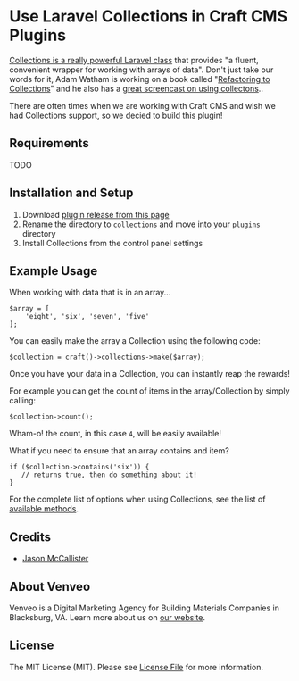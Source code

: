 # Use Laravel Collections in Craft CMS Plugins

[Collections is a really powerful Laravel class](https://laravel.com/docs/master/collections) that provides "a fluent, convenient wrapper for working with arrays of data". Don't just take our words for it, Adam Watham is working on a book called "[Refactoring to Collections](http://adamwathan.me/refactoring-to-collections/)" and he also has a [great screencast on using collectons](http://adamwathan.me/2015/01/01/refactoring-loops-and-conditionals/)..

There are often times when we are working with Craft CMS and wish we had Collections support, so we decied to build this plugin!

## Requirements

TODO

## Installation and Setup

1. Download [plugin release from this page](https://)
2. Rename the directory to `collections` and move into your `plugins` directory
3. Install Collections from the control panel settings

## Example Usage

When working with data that is in an array...

```
$array = [
    'eight', 'six', 'seven', 'five'
];
```

You can easily make the array a Collection using the following code:

```
$collection = craft()->collections->make($array);
```

Once you have your data in a Collection, you can instantly reap the rewards!

For example you can get the count of items in the array/Collection by simply calling:

 ```
 $collection->count();
 ```

 Wham-o! the count, in this case `4`, will be easily available!

 What if you need to ensure that an array contains and item?

 ```
 if ($collection->contains('six')) {
    // returns true, then do something about it!
 }
 ```

For the complete list of options when using Collections, see the list of [available methods](https://laravel.com/docs/master/collections#available-methods).

## Credits

* [Jason McCallister](https://github.com/themccallister)

## About Venveo

Venveo is a Digital Marketing Agency for Building Materials Companies in Blacksburg, VA. Learn more about us on [our website](https://www.venveo.com).

## License

The MIT License (MIT). Please see [License File](LICENSE) for more information.